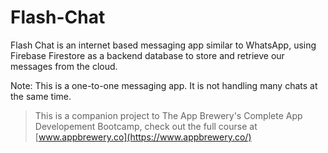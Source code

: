 # Flash-Chat

Flash Chat is an internet based messaging app similar to WhatsApp, using Firebase Firestore as a backend database to store and retrieve our messages from the cloud. 

Note: This is a one-to-one messaging app. It is not handling many chats at the same time.

>This is a companion project to The App Brewery's Complete App Developement Bootcamp, check out the full course at [www.appbrewery.co](https://www.appbrewery.co/)
